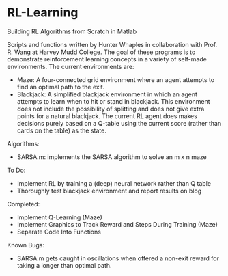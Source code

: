 # RL-Learning
Building RL Algorithms from Scratch in Matlab

Scripts and functions written by Hunter Whaples in collaboration with Prof. R. Wang at Harvey Mudd College. The goal of these programs is to demonstrate reinforcement learning concepts in a variety of self-made environments. The current environments are:

  - Maze:      A four-connected grid environment where an agent attempts to find an optimal path to the exit.
  - Blackjack: A simplified blackjack environment in which an agent attempts to learn when to hit or stand in blackjack. This environment does not include the possibility of splitting and does not give extra points for a natural blackjack. The current RL agent does makes decisions purely based on a Q-table using the current score (rather than cards on the table) as the state.

Algorithms:
  - SARSA.m:     implements the SARSA algorithm to solve an m x n maze
  
To Do:
  - Implement RL by training a (deep) neural network rather than Q table
  - Thoroughly test blackjack environment and report results on blog

Completed:
  - Implement Q-Learning (Maze)
  - Implement Graphics to Track Reward and Steps During Training (Maze)
  - Separate Code Into Functions

 Known Bugs:
  - SARSA.m gets caught in oscillations when offered a non-exit reward for taking a longer than optimal path.
